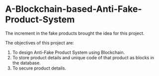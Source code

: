 # A-Blockchain-based-Anti-Fake-Product-System
The increment in the fake products brought the idea for this project.

The objectives of this project are: 
1. To design Anti-Fake Product System using Blockchain. 
2. To store product details and unique code of that product as blocks in the database. 
3. To secure product details.
